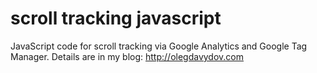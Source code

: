 # scroll tracking javascript
JavaScript code for scroll tracking via Google Analytics and Google Tag Manager.
Details are in my blog: http://olegdavydov.com
